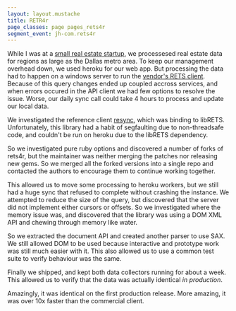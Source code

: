 ```yaml
---
layout: layout.mustache
title: RETR4r
page_classes: page pages_rets4r
segment_event: jh-com.rets4r
---
```

While I was at a [small real estate startup][], we processesed real
estate data for regions as large as the Dallas metro area. To keep our
management overhead down, we used heroku for our web app. But processing
the data had to happen on a windows server to run the [vendor's RETS
client][]. Because of this query changes ended up coupled accross
services, and when errors occured in the API client we had few options
to resolve the issue. Worse, our daily sync call could take 4 hours to
process and update our local data.

We investigated the reference client [resync][], which was binding to
libRETS. Unfortunately, this library had a habit of segfaulting due to
non-threadsafe code, and couldn't be run on heroku due to the libRETS
dependency.

So we investigated pure ruby options and discovered a number of forks of
rets4r, but the maintainer was neither merging the patches nor releasing
new gems. So we merged all the forked versions into a single repo and
contacted the authors to encourage them to continue working together.

This allowed us to move some processing to heroku workers, but we still
had a huge sync that refused to complete without crashing the instance.
We attempted to reduce the size of the query, but discovered that the
server did not implement either cursors or offsets. So we investigated
where the memory issue was, and discovered that the library was using a
DOM XML API and chewing through memory like water.

So we extracted the document API and created another parser to use SAX.
We still allowed DOM to be used because interactive and prototype work
was still much easier with it. This also allowed us to use a common test
suite to verify behaviour was the same.

Finally we shipped, and kept both data collectors running for about a
week. This allowed us to verify that the data was actually identical *in
production*.

Amazingly, it was identical on the first production release. More
amazing, it was over 10x faster than the commercial client.

  [small real estate startup]: http://www.mobicentric.com/
  [vendor's RETS client]: http://www.retsconnector.com/
  [resync]: https://code.google.com/p/crt-resync/
